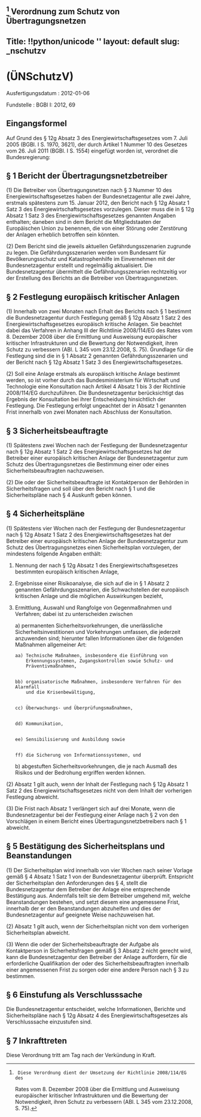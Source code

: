 [^F776051_01_BJNR006900012]
Verordnung zum Schutz von Übertragungsnetzen
---
Title: !!python/unicode ''
layout: default
slug: _nschutzv
---

#  (ÜNSchutzV)

Ausfertigungsdatum
:   2012-01-06

Fundstelle
:   BGBl I: 2012, 69

[^F776051_01_BJNR006900012]:     Diese Verordnung dient der Umsetzung der Richtlinie 2008/114/EG des
    Rates vom 8. Dezember 2008 über die Ermittlung und Ausweisung
    europäischer kritischer Infrastrukturen und die Bewertung der
    Notwendigkeit, ihren Schutz zu verbessern (ABl. L 345 vom 23.12.2008,
    S. 75).


## Eingangsformel

Auf Grund des § 12g Absatz 3 des Energiewirtschaftsgesetzes vom 7.
Juli 2005 (BGBl. I S. 1970, 3621), der durch Artikel 1 Nummer 10 des
Gesetzes vom 26. Juli 2011 (BGBl. I S. 1554) eingefügt worden ist,
verordnet die Bundesregierung:


## § 1 Bericht der Übertragungsnetzbetreiber

(1) Die Betreiber von Übertragungsnetzen nach § 3 Nummer 10 des
Energiewirtschaftsgesetzes haben der Bundesnetzagentur alle zwei
Jahre, erstmals spätestens zum 15. Januar 2012, den Bericht nach § 12g
Absatz 1 Satz 3 des Energiewirtschaftsgesetzes vorzulegen. Dieser muss
die in § 12g Absatz 1 Satz 3 des Energiewirtschaftsgesetzes genannten
Angaben enthalten; daneben sind in dem Bericht die Mitgliedstaaten der
Europäischen Union zu benennen, die von einer Störung oder Zerstörung
der Anlagen erheblich betroffen sein könnten.

(2) Dem Bericht sind die jeweils aktuellen Gefährdungsszenarien
zugrunde zu legen. Die Gefährdungsszenarien werden vom Bundesamt für
Bevölkerungsschutz und Katastrophenhilfe im Einvernehmen mit der
Bundesnetzagentur erstellt und regelmäßig aktualisiert. Die
Bundesnetzagentur übermittelt die Gefährdungsszenarien rechtzeitig vor
der Erstellung des Berichts an die Betreiber von Übertragungsnetzen.


## § 2 Festlegung europäisch kritischer Anlagen

(1) Innerhalb von zwei Monaten nach Erhalt des Berichts nach § 1
bestimmt die Bundesnetzagentur durch Festlegung gemäß § 12g Absatz 1
Satz 2 des Energiewirtschaftsgesetzes europäisch kritische Anlagen.
Sie beachtet dabei das Verfahren in Anhang III der Richtlinie
2008/114/EG des Rates vom 8. Dezember 2008 über die Ermittlung und
Ausweisung europäischer kritischer Infrastrukturen und die Bewertung
der Notwendigkeit, ihren Schutz zu verbessern (ABl. L 345 vom
23\.12.2008, S. 75). Grundlage für die Festlegung sind die in § 1
Absatz 2 genannten Gefährdungsszenarien und der Bericht nach § 12g
Absatz 1 Satz 3 des Energiewirtschaftsgesetzes.

(2) Soll eine Anlage erstmals als europäisch kritische Anlage bestimmt
werden, so ist vorher durch das Bundesministerium für Wirtschaft und
Technologie eine Konsultation nach Artikel 4 Absatz 1 bis 3 der
Richtlinie 2008/114/EG durchzuführen. Die Bundesnetzagentur
berücksichtigt das Ergebnis der Konsultation bei ihrer Entscheidung
hinsichtlich der Festlegung. Die Festlegung erfolgt ungeachtet der in
Absatz 1 genannten Frist innerhalb von zwei Monaten nach Abschluss der
Konsultation.


## § 3 Sicherheitsbeauftragte

(1) Spätestens zwei Wochen nach der Festlegung der Bundesnetzagentur
nach § 12g Absatz 1 Satz 2 des Energiewirtschaftsgesetzes hat der
Betreiber einer europäisch kritischen Anlage der Bundesnetzagentur zum
Schutz des Übertragungsnetzes die Bestimmung einer oder eines
Sicherheitsbeauftragten nachzuweisen.

(2) Die oder der Sicherheitsbeauftragte ist Kontaktperson der Behörden
in Sicherheitsfragen und soll über den Bericht nach § 1 und die
Sicherheitspläne nach § 4 Auskunft geben können.


## § 4 Sicherheitspläne

(1) Spätestens vier Wochen nach der Festlegung der Bundesnetzagentur
nach § 12g Absatz 1 Satz 2 des Energiewirtschaftsgesetzes hat der
Betreiber einer europäisch kritischen Anlage der Bundesnetzagentur zum
Schutz des Übertragungsnetzes einen Sicherheitsplan vorzulegen, der
mindestens folgende Angaben enthält:

1.  Nennung der nach § 12g Absatz 1 des Energiewirtschaftsgesetzes
    bestimmten europäisch kritischen Anlage,


2.  Ergebnisse einer Risikoanalyse, die sich auf die in § 1 Absatz 2
    genannten Gefährdungsszenarien, die Schwachstellen der europäisch
    kritischen Anlage und die möglichen Auswirkungen bezieht,


3.  Ermittlung, Auswahl und Rangfolge von Gegenmaßnahmen und Verfahren;
    dabei ist zu unterscheiden zwischen

    a)  permanenten Sicherheitsvorkehrungen, die unerlässliche
        Sicherheitsinvestitionen und Vorkehrungen umfassen, die jederzeit
        anzuwenden sind; hierunter fallen Informationen über die folgenden
        Maßnahmen allgemeiner Art:

        aa) Technische Maßnahmen, insbesondere die Einführung von
            Erkennungssystemen, Zugangskontrollen sowie Schutz- und
            Präventivmaßnahmen,


        bb) organisatorische Maßnahmen, insbesondere Verfahren für den Alarmfall
            und die Krisenbewältigung,


        cc) Überwachungs- und Überprüfungsmaßnahmen,


        dd) Kommunikation,


        ee) Sensibilisierung und Ausbildung sowie


        ff) die Sicherung von Informationssystemen, und





    b)  abgestuften Sicherheitsvorkehrungen, die je nach Ausmaß des Risikos
        und der Bedrohung ergriffen werden können.







(2) Absatz 1 gilt auch, wenn der Inhalt der Festlegung nach § 12g
Absatz 1 Satz 2 des Energiewirtschaftsgesetzes nicht von dem Inhalt
der vorherigen Festlegung abweicht.

(3) Die Frist nach Absatz 1 verlängert sich auf drei Monate, wenn die
Bundesnetzagentur bei der Festlegung einer Anlage nach § 2 von den
Vorschlägen in einem Bericht eines Übertragungsnetzbetreibers nach § 1
abweicht.


## § 5 Bestätigung des Sicherheitsplans und Beanstandungen

(1) Der Sicherheitsplan wird innerhalb von vier Wochen nach seiner
Vorlage gemäß § 4 Absatz 1 Satz 1 von der Bundesnetzagentur überprüft.
Entspricht der Sicherheitsplan den Anforderungen des § 4, stellt die
Bundesnetzagentur dem Betreiber der Anlage eine entsprechende
Bestätigung aus. Andernfalls teilt sie dem Betreiber umgehend mit,
welche Beanstandungen bestehen, und setzt diesem eine angemessene
Frist, innerhalb der er den Beanstandungen abzuhelfen und dies der
Bundesnetzagentur auf geeignete Weise nachzuweisen hat.

(2) Absatz 1 gilt auch, wenn der Sicherheitsplan nicht von dem
vorherigen Sicherheitsplan abweicht.

(3) Wenn die oder der Sicherheitsbeauftragte der Aufgabe als
Kontaktperson in Sicherheitsfragen gemäß § 3 Absatz 2 nicht gerecht
wird, kann die Bundesnetzagentur den Betreiber der Anlage auffordern,
für die erforderliche Qualifikation der oder des
Sicherheitsbeauftragten innerhalb einer angemessenen Frist zu sorgen
oder eine andere Person nach § 3 zu bestimmen.


## § 6 Einstufung als Verschlusssache

Die Bundesnetzagentur entscheidet, welche Informationen, Berichte und
Sicherheitspläne nach § 12g Absatz 4 des Energiewirtschaftsgesetzes
als Verschlusssache einzustufen sind.


## § 7 Inkrafttreten

Diese Verordnung tritt am Tag nach der Verkündung in Kraft.

